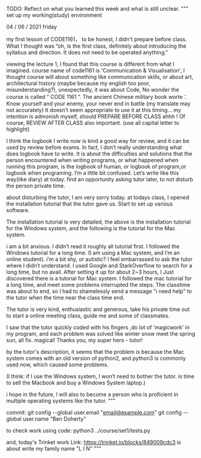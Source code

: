 TODO: Reflect on what you learned this week and what is still unclear.
""" 
set up my working(study) environment

04 / 06 / 2021 friday

my first lesson of CODE1161，
to be honest, I didn't prepare before class. What I thought was “oh, is the first class, definitely about introducing the syllabus and direction. It does not need to be operated anything."

viewing the lecture 1, I found that this course is different from what I imagined. course name of code1161 is 'Communication & Visualisation', I thought course will about something like communication skills,  or about art, architectural history (maybe because my english too poor, misunderstanding?), unexpectedly, it was about Code, No wonder the course is called “ CODE 1161 ”. 
The ancient Chinese military book worte：
Know yourself and your enemy,  your never end in battle  (my translate may not accurately)
It doesn’t seem appropriate to use it at this timing... my intention is admonish myself, should PREPARE BEFORE CLASS ahhh !  Of course, REVIEW AFTER CLASS also important. 
(use all capital letter to highlight)

I think the logbook I write now is kind a good way for review, and it can be used by review before exams. In fact, I don’t really understanding what does logbook have to write. It is about the difficulties and solutions that the person encountered when writing programs, or what happened when running this program, is the logbook of human, or logbook of program,or logbook when programing. I’m a little bit confused. Let’s write like this way(like diary) at today. find an opportunity asking tutor later, to not disturb the person private time.

about disturbing the tutor, I am very sorry today.
at todays class,  I opened the installation tutorial that the tutor gave us. Start to set up various software.

The installation tutorial is very detailed, the above is the installation tutorial for the Windows system, and the following is the tutorial for the Mac system.

i am a bit anxious. I didn’t read it roughly all tutorial first. I followed the Windows tutorial for a long time. (I am using a Mac system, and I’m an online student). 
i'm a bit shy, or autistic? I feel embarrassed to ask the tutor where I didn’t understand. I used Google and StarkOverflow to search for a long time, but no avail.
After setting it up for about 2~3 hours, I Just discovered there is a tutorial for Mac system. I followed the mac tutorial for a long time, and meet some problems interrupted the steps. The classtime was about to end, so I had to shamelessly send a message "i need help" to the tutor when the time near the class time end.

The tutor is very kind, enthusiastic and generous, take his private time out to start a online meeting class, guide me and some of classmates.

I saw that the tutor quickly coded with his fingers ,do lot of  'magicwork' in my program, and  each problem was solved like winter snow meet the spring sun, all fix. magical! Thanks you, my super hero - tutor!

by the tutor's description, it seems that the problem is because the Mac system comes with an old version of python2, and python3 is commonly used now, which caused some problems.

(I think: if I use the Windows system, I won’t need to bother the tutor. is time to sell the Macbook and buy a Windows System laptop.)

i hope in the future, I will also to become a person who is  proficient in multiple operating systems like the tutor.
"""

commit: 
git config --global user.email "email@example.com"
git config --global user.name "Ben Doherty"

to check work using code:
python3 ../course/set1/tests.py 

and, today's Trinket work 
Link: https://trinket.io/blocks/849009cdc3
is about write my family name "L I N"
"""


